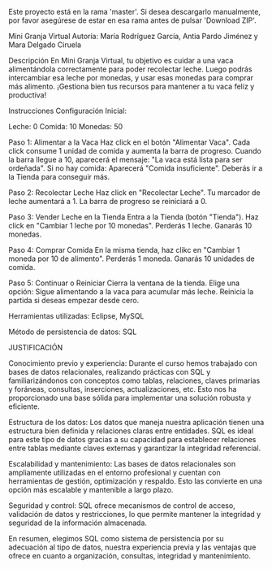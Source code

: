 Este proyecto está en la rama 'master'. Si desea descargarlo manualmente, por favor asegúrese de estar en esa rama antes de pulsar 'Download ZIP'.

Mini Granja Virtual
Autoría: María Rodríguez García, Antia Pardo Jiménez y Mara Delgado Ciruela

Descripción
En Mini Granja Virtual, tu objetivo es cuidar a una vaca alimentándola correctamente para poder recolectar leche.
Luego podrás intercambiar esa leche por monedas, y usar esas monedas para comprar más alimento.
¡Gestiona bien tus recursos para mantener a tu vaca feliz y productiva!

Instrucciones
Configuración Inicial:

Leche: 0
Comida: 10
Monedas: 50

Paso 1: Alimentar a la Vaca
Haz click en el botón "Alimentar Vaca".
Cada click consume 1 unidad de comida y aumenta la barra de progreso.
Cuando la barra llegue a 10, aparecerá el mensaje:
"La vaca está lista para ser ordeñada".
Si no hay comida:
Aparecerá "Comida insuficiente".
Deberás ir a la Tienda para conseguir más.

Paso 2: Recolectar Leche
Haz click en "Recolectar Leche".
Tu marcador de leche aumentará a 1.
La barra de progreso se reiniciará a 0.

Paso 3: Vender Leche en la Tienda
Entra a la Tienda (botón "Tienda").
Haz click en "Cambiar 1 leche por 10 monedas".
Perderás 1 leche.
Ganarás 10 monedas.

Paso 4: Comprar Comida
En la misma tienda, haz clikc en "Cambiar 1 moneda por 10 de alimento".
Perderás 1 moneda.
Ganarás 10 unidades de comida.

Paso 5: Continuar o Reiniciar
Cierra la ventana de la tienda.
Elige una opción:
Sigue alimentando a la vaca para acumular más leche.
Reinicia la partida si deseas empezar desde cero.

Herramientas utilizadas: Eclipse, MySQL

Método de persistencia de datos: SQL

JUSTIFICACIÓN

Conocimiento previo y experiencia:
Durante el curso hemos trabajado con bases de datos relacionales, realizando prácticas con SQL
y familiarizándonos con conceptos como tablas, relaciones, claves primarias y foráneas, consultas,
inserciones, actualizaciones, etc. Esto nos ha proporcionado una base sólida para implementar una solución robusta y eficiente.

Estructura de los datos:
Los datos que maneja nuestra aplicación tienen una estructura bien definida y relaciones claras entre entidades.
SQL es ideal para este tipo de datos gracias a su capacidad para establecer relaciones entre tablas mediante claves externas y garantizar la integridad referencial.

Escalabilidad y mantenimiento:
Las bases de datos relacionales son ampliamente utilizadas en el entorno profesional y cuentan con herramientas de gestión, optimización y respaldo.
Esto las convierte en una opción más escalable y mantenible a largo plazo.

Seguridad y control:
SQL ofrece mecanismos de control de acceso, validación de datos y restricciones, lo que permite mantener la integridad y seguridad de la información almacenada.

En resumen, elegimos SQL como sistema de persistencia por su adecuación al tipo de datos, nuestra experiencia previa y las ventajas que ofrece en cuanto a organización,
consultas, integridad y mantenimiento.
